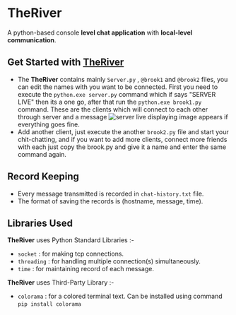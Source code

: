# TheRiver
A python-based console **level chat application** with **local-level communication**.


## Get Started with  [TheRiver](https://github.com/TheGoodUser/TheRiver)
* The **TheRiver** contains mainly ```Server.py``` ,  ```@brook1```  and ```@brook2``` files, you can edit the names with you want to be connected. First you need to execute the ```python.exe server.py``` command which if says "SERVER LIVE" then its a one go, after that run the ```python.exe brook1.py``` command. These are the clients which will connect to each other through server and a message ![server live displaying image](https://i.postimg.cc/XXhgv6kr/brook-you-are-live.png) appears if everything goes fine.
* Add another client, just execute the another ```brook2.py``` file and start your chit-chatting, and if you want to add more clients, connect more friends with each just copy the brook.py and give it a name and enter  the same command again.


## Record Keeping
* Every message transmitted is recorded in ```chat-history.txt``` file.
* The format of saving the records is (hostname, message, time).


## Libraries Used
**TheRiver** uses Python Standard Libraries :-
  - ```socket```  : for making tcp connections.    
  - ```threading``` : for handling multiple connection(s) simultaneously.
  - ```time``` : for maintaining record of each message.

**TheRiver** uses Third-Party Library :-
  - ```colorama``` :  for a colored terminal text. Can be installed using command ```pip install colorama```

 


